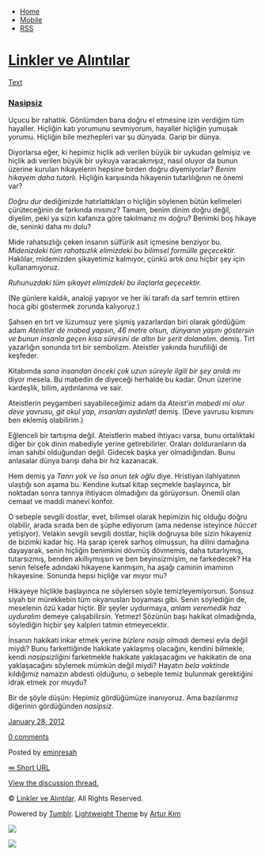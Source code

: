 -   [Home](/)
-   [Mobile](/mobile)
-   [RSS](http://eminresah.tumblr.com/rss)

[Linkler ve Alıntılar](/)
=========================

[Text](http://eminresah.tumblr.com/post/16600657691/nasipsiz)

### [Nasipsiz](http://eminresah.tumblr.com/post/16600657691/nasipsiz)

Uçucu bir rahatlık. Gönlümden bana doğru el etmesine izin verdiğim tüm
hayaller. Hiçliğin katı yorumunu sevmiyorum, hayaller hiçliğin yumuşak
yorumu. Hiçliğin bile mezhepleri var şu dünyada. Garip bir dünya.

Diyorlarsa eğer, ki hepimiz hiçlik adı verilen büyük bir uykudan
gelmişiz ve hiçlik adı verilen büyük bir uykuya varacakmışız, nasıl
oluyor da bunun üzerine kurulan hikayelerin hepsine birden doğru
diyemiyorlar? *Benim hikayem daha tutarlı.* Hiçliğin karşısında
hikayenin tutarlılığının ne önemi var?

*Doğru dur* dediğimizde hatırlattıkları o hiçliğin söylenen bütün
kelimeleri çürüteceğinin de farkında mısınız? Tamam, benim dinim doğru
değil, diyelim, peki ya sizin kafanıza göre takılmanız mı doğru? Benimki
boş hikaye de, seninki daha mı dolu?

Mide rahatsızlığı çeken insanın sülfürik asit içmesine benziyor bu.
*Midenizdeki tüm rahatsızlık elimizdeki bu bilimsel formülle
geçecektir.* Haklılar, midemizden şikayetimiz kalmıyor, çünkü artık onu
hiçbir şey için kullanamıyoruz.

*Ruhunuzdaki tüm şikayet elimizdeki bu ilaçlarla geçecektir.*

(Ne günlere kaldık, analoji yapıyor ve her iki tarafı da sarf temrin
ettiren hoca gibi göstermek zorunda kalıyoruz.)

Şahsen en tırt ve lüzumsuz yere şişmiş yazarlardan biri olarak gördüğüm
adam *Ateistler de mabed yapsın, 46 metre olsun, dünyanın yaşını
göstersin ve bunun insanla geçen kısa süresini de altın bir şerit
dolanalım.* demiş. Tırt yazarlığın sonunda tırt bir sembolizm. Ateistler
yakında hurufiliği de keşfeder.

Kitabımda *sana insandan önceki çok uzun süreyle ilgili bir şey anıldı
mı* diyor mesela. Bu mabedin de diyeceği herhalde bu kadar. Onun üzerine
kardeşlik, bilim, aydınlanma ve sair.

Ateistlerin peygamberi sayabileceğimiz adam da *Ateist'in mabedi mi olur
deve yavrusu, git okul yap, insanları aydınlat!* demiş. (Deve yavrusu
kısmını ben eklemiş olabilirim.)

Eğlenceli bir tartışma değil. Ateistlerin mabed ihtiyacı varsa, bunu
ortalıktaki diğer bir çok dinin mabediyle yerine getirebilirler. Oraları
dolduranların da iman sahibi olduğundan değil. Gidecek başka yer
olmadığından. Bunu anlasalar dünya barışı daha bir hız kazanacak.

Hem demiş ya *Tanrı yok ve İsa onun tek oğlu* diye. Hristiyan
ilahiyatının ulaştığı son aşama bu. Kendine kutsal kitap seçmekle
başlayınca, bir noktadan sonra tanrıya ihtiyacın olmadığını da
görüyorsun. Önemli olan cemaat ve maddi manevi konfor.

O sebeple sevgili dostlar, evet, bilimsel olarak hepimizin hiç olduğu
doğru olabilir, arada sırada ben de şüphe ediyorum (ama nedense
isteyince *hüccet* yetişiyor). Velakin sevgili sevgili dostlar, hiçlik
doğruysa bile sizin hikayeniz de bizimki kadar hiç. Ha şarap içerek
sarhoş olmuşsun, ha dilini damağına dayayarak, senin hiçliğin benimkini
dövmüş dövmemiş, daha tutarlıymış, tutarsızmış, benden akıllıymışsın ve
ben beyinsizmişim, ne farkedecek? Ha senin felsefe adındaki hikayene
kanmışım, ha aşağı caminin imamının hikayesine. Sonunda hepsi hiçliğe
var mıyor mu?

Hikayeye hiçlikle başlayınca ne söylersen söyle temizleyemiyorsun.
Sonsuz siyah bir mürekkebin tüm okyanusları boyaması gibi. Senin
söylediğin de, meselenin özü kadar hiçtir. Bir şeyler uydurmaya, *anlam
veremedik haz uyduralım* demeye çalışabilirsin. Yetmez! Sözünün başı
hakikat olmadığında, söylediğin hiçbir şey kalpleri tatmin etmeyecektir.

İnsanın hakikati inkar etmek yerine *bizlere nasip olmadı* demesi evla
değil miydi? Bunu farkettiğinde hakikate yaklaşmış olacağını, kendini
bilmekle, kendi *nasipsizliğini* farketmekle hakikate yaklaşacağını ve
hakikatin de ona yaklaşacağını söylemek mümkün değil miydi? Hayatın
*bela vaktinde* kıldığımız namazın abdesti olduğunu, o sebeple temiz
bulunmak gerektiğini idrak etmek zor muydu?

Bir de şöyle düşün: Hepimiz gördüğümüze inanıyoruz. Ama bazılarımız
diğerinin gördüğünden *nasipsiz.*

[January 28,
2012](http://eminresah.tumblr.com/post/16600657691/nasipsiz)

[0
comments](http://eminresah.tumblr.com/post/16600657691/nasipsiz#disqus_thread)

Posted by [eminresah](http://eminresah.tumblr.com/)

[∞ Short URL](http://tmblr.co/ZWS1OyFTUUyR)

[View the discussion thread.](http://erblog.disqus.com/?url=ref)

© [Linkler ve Alıntılar](/). All Rights Reserved.

Powered by [Tumblr](http://tumblr.com). [Lightweight
Theme](http://www.tumblr.com/theme/10820) by [Artur
Kim](http://arturkim.com)

![](https://px.srvcs.tumblr.com/impixu?T=1434918809&J=eyJ0eXBlIjoidXJsIiwidXJsIjoiaHR0cDpcL1wvZW1pbnJlc2FoLnR1bWJsci5jb21cL3Bvc3RcLzE2NjAwNjU3NjkxXC9uYXNpcHNpeiIsInJlcXR5cGUiOjAsInJvdXRlIjoiXC9wb3N0XC86aWRcLzpzdW1tYXJ5Iiwibm9zY3JpcHQiOjF9&U=EHMACBDHHM&K=37733c100321152fdf371a80cd65a5638c6646e89d2c2a4924748074189073ad&R=)

![](https://px.srvcs.tumblr.com/impixu?T=1434918809&J=eyJ0eXBlIjoicG9zdCIsInVybCI6Imh0dHA6XC9cL2VtaW5yZXNhaC50dW1ibHIuY29tXC9wb3N0XC8xNjYwMDY1NzY5MVwvbmFzaXBzaXoiLCJyZXF0eXBlIjowLCJyb3V0ZSI6IlwvcG9zdFwvOmlkXC86c3VtbWFyeSIsInBvc3RzIjpbeyJwb3N0aWQiOiIxNjYwMDY1NzY5MSIsImJsb2dpZCI6IjM2NDgwMjgiLCJzb3VyY2UiOjMzfV0sIm5vc2NyaXB0IjoxfQ==&U=NBFEDCNGIL&K=227d5cc008b7b114f010b04f286602d8d40ead3e9909ac4d8415e6c80b9c9e34&R=)

